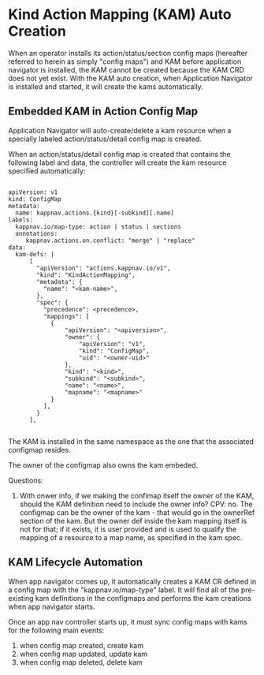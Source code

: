 # Kind Action Mapping (KAM) Auto Creation

When an operator installs its action/status/section config maps (hereafter referred to herein as simply "config maps") and KAM before application navigator is installed, the KAM cannot be created because the KAM CRD does not yet exist.  With the KAM auto creation, when Application Navigator is installed and started, it will create the kams automatically.

## Embedded KAM in Action Config Map
Application Navigator will auto-create/delete a kam resource when a specially labeled action/status/detail config map is created. 

When an action/status/detail config map is created that contains the following label and data, the controller will create the kam resource specified automatically:
```

apiVersion: v1
kind: ConfigMap
metadata: 
  name: kappnav.actions.{kind}[-subkind][.name]
labels: 
  kappnav.io/map-type: action | status | sections 
  annotations: 
     kappnav.actions.on.conflict: "merge" | "replace" 
data:
  kam-defs: | 
      [
        "apiVersion": "actions.kappnav.io/v1",
        "kind": "KindActionMapping",
        "metadata": {
          "name": "<kam-name>",
        },
        "spec": {
          "precedence": <precedence>,
          "mappings": [
            {
                "apiVersion": "<apiversion>",
                "owner": {
                    "apiVersion": "v1",
                    "kind": "ConfigMap",
                    "uid": "<owner-uid>"
                }, 
                "kind": "<kind>",
                "subkind": "<subkind>",
                "name": "<name>",
                "mapname": "<mapname>"
            }
          ],          
        }
      ], 
      
```
The KAM is installed in the same namespace as the one that the associated configmap resides.

The owner of the configmap also owns the kam embeded.

Questions:
1. With onwer info, if we making the confimap itself the owner of the KAM, should the KAM definition need to include the owner info?
CPV: no. The configmap can be the owner of the kam - that would go in the ownerRef section of the kam.  But the owner def inside the kam mapping itself is not for that; if it exists, it is user provided and is used to qualify the mapping of a resource to a map name, as specified in the kam spec. 

## KAM Lifecycle Automation
When app navigator comes up, it automatically creates a KAM CR defined in a config map with the "kappnav.io/map-type" label.  It will find all of the pre-existing kam definitions in the configmaps and performs the kam creations when app navigator starts.

Once an app nav controller starts up, it must sync config maps with kams for the following main events:
1. when config map created, create kam
1. when config map updated, update kam
1. when config map deleted, delete kam
